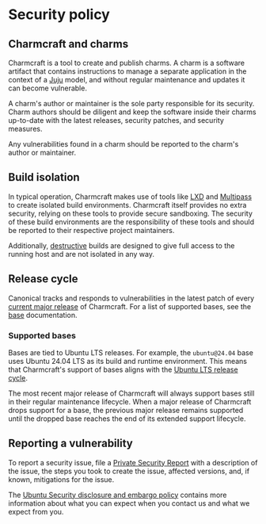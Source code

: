 # Security policy

## Charmcraft and charms

Charmcraft is a tool to create and publish charms. A charm is a software artifact that
contains instructions to manage a separate application in the context of a [Juju] model,
and without regular maintenance and updates it can become vulnerable.

A charm's author or maintainer is the sole party responsible for its security. Charm
authors should be diligent and keep the software inside their charms up-to-date with the
latest releases, security patches, and security measures.

Any vulnerabilities found in a charm should be reported to the charm's author or
maintainer.

## Build isolation

In typical operation, Charmcraft makes use of tools like [LXD] and [Multipass] to create
isolated build environments. Charmcraft itself provides no extra security, relying on
these tools to provide secure sandboxing. The security of these build environments
are the responsibility of these tools and should be reported to their respective
project maintainers.

Additionally, [destructive] builds are designed to give full access to the running host
and are not isolated in any way.

## Release cycle

Canonical tracks and responds to vulnerabilities in the latest patch of every
[current major release] of Charmcraft. For a list of supported bases, see the
[base] documentation.

### Supported bases

Bases are tied to Ubuntu LTS releases. For example, the `ubuntu@24.04` base uses Ubuntu
24.04 LTS as its build and runtime environment. This means that Charmcraft's support
of bases aligns with the [Ubuntu LTS release cycle].

The most recent major release of Charmcraft will always support bases still in their
regular maintenance lifecycle. When a major release of Charmcraft drops support for a
base, the previous major release remains supported until the dropped base reaches the
end of its extended support lifecycle.

## Reporting a vulnerability

To report a security issue, file a [Private Security Report] with a description of the
issue, the steps you took to create the issue, affected versions, and, if known,
mitigations for the issue.

The [Ubuntu Security disclosure and embargo policy] contains more information about
what you can expect when you contact us and what we expect from you.

[current major release]: https://canonical-charmcraft.readthedocs-hosted.com/en/stable/release-notes/#current-releases
[base]: https://canonical-charmcraft.readthedocs-hosted.com/en/stable/reference/platforms/#base
[destructive]: https://canonical-charmcraft.readthedocs-hosted.com/en/stable/reference/commands/pack/
[Juju]: https://documentation.ubuntu.com/juju
[Private Security Report]: https://github.com/canonical/charmcraft/security/advisories/new
[LXD]: https://canonical.com/lxd
[Multipass]: https://canonical.com/multipass
[Ubuntu Security disclosure and embargo policy]: https://ubuntu.com/security/disclosure-policy
[Ubuntu LTS release cycle]: https://ubuntu.com/about/release-cycle
